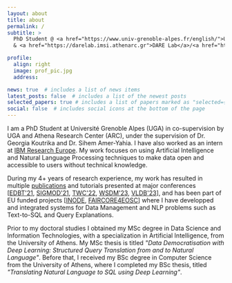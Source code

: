 ```yaml
---
layout: about
title: about
permalink: /
subtitle: >
  PhD Student @ <a href="https://www.univ-grenoble-alpes.fr/english/">UGA</a>
  & <a href="https://darelab.imsi.athenarc.gr">DARE Lab</a>/<a href="https://www.athenarc.gr/en">ARC</a>

profile:
  align: right
  image: prof_pic.jpg
  address:

news: true  # includes a list of news items
latest_posts: false  # includes a list of the newest posts
selected_papers: true # includes a list of papers marked as "selected={true}"
social: false  # includes social icons at the bottom of the page
---
```


I am a PhD Student at Université Grenoble Alpes (UGA) in co-supervision by UGA and Athena Research Center (ARC), under the supervision of Dr. Georgia Koutrika and Dr. Sihem Amer-Yahia. I have also worked as an intern at <a href="https://research.ibm.com/labs/zurich">IBM Research Europe</a>. My work focuses on using Artificial Intelligence and Natural Language Processing techniques to make data open and accessible to users without technical knowledge.

During my 4+ years of research experience, my work has resulted in multiple <a href="https://geokats.github.io/publications/">publications</a> and tutorials presented at major conferences [<a href="https://darelab.imsi.athenarc.gr/tutorials/text2sql_edbt21/">EDBT'21</a>, <a href="https://darelab.imsi.athenarc.gr/tutorials/text2sql_sigmod21/">SIGMOD'21</a>, <a href="https://darelab.imsi.athenarc.gr/tutorials/text2sql_twc22/">TWC'22</a>, <a href="https://darelab.imsi.athenarc.gr/tutorials/datadem_wsdm23/">WSDM'23</a>, <a href="/tutorials/nlidbs_vldb23/">VLDB'23</a>], and has been part of EU funded projects [<a href="http://www.inode-project.eu/">INODE</a>, <a href="http://www.faircore4eosc.eu/">FAIRCORE4EOSC</a>] where I have developped and integrated systems for Data Management and NLP problems such as Text-to-SQL and Query Explanations.

Prior to my doctoral studies I obtained my MSc degree in Data Science and Information Technologies, with a specialization in Artificial Intelligence, from the University of Athens.
My MSc thesis is titled _"Data Democratisation with Deep Learning: Structured Query Translation from and to Natural Language"_.
Before that, I received my BSc degree in Computer Science from the University of Athens, where I completed my BSc thesis, titled _"Translating Natural Language to SQL using Deep Learning"_.
